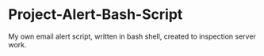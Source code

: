# Project-Alert-Bash-Script
My own email alert script, written in bash shell, created to inspection server work.
